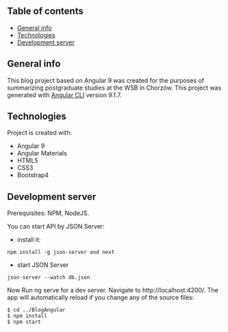 ## Table of contents
* [General info](#general-info)
* [Technologies](#technologies)
* [Development server](#development-server)

## General info
This blog project based on Angular 9 was created for the purposes of summarizing postgraduate studies at the WSB in Chorzów.
This project was generated with [Angular CLI](https://github.com/angular/angular-cli) version 9.1.7.

## Technologies
Project is created with:
* Angular 9
* Angular Materials
* HTML5
* CSS3
* Bootstrap4

## Development server
Prerequisites: NPM, NodeJS.

You can start API by JSON Server:
* install it: 
```
npm install -g json-server and next
```
* start JSON Server 
```
json-server --watch db.json
```
Now Run ng serve for a dev server. 
Navigate to http://localhost:4200/. 
The app will automatically reload if you change any of the source files:

```
$ cd ../BlogAngular
$ npm install
$ npm start
```
	

	

